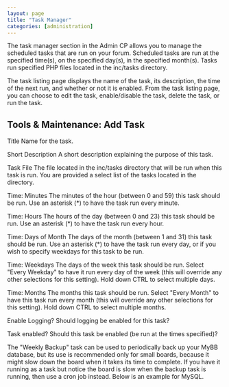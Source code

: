 ```yaml
---
layout: page
title: "Task Manager"
categories: [administration]
---
```


The task manager section in the Admin CP allows you to manage the scheduled tasks that are run on your forum. Scheduled tasks are run at the specified time(s), on the specified day(s), in the specified month(s). Tasks run specified PHP files located in the inc/tasks directory.

The task listing page displays the name of the task, its description, the time of the next run, and whether or not it is enabled. From the task listing page, you can choose to edit the task, enable/disable the task, delete the task, or run the task. 

## Tools & Maintenance: Add Task

 Title 
    Name for the task.
    
 Short Description 
    A short description explaining the purpose of this task. 
    
Task File 
    The file located in the inc/tasks directory that will be run when this task is run. You are provided a select list of the tasks located in the directory. 
    
Time: Minutes 
    The minutes of the hour (between 0 and 59) this task should be run. Use an asterisk (*) to have the task run every minute. 

Time: Hours 
    The hours of the day (between 0 and 23) this task should be run. Use an asterisk (*) to have the task run every hour. 

Time: Days of Month 
    The days of the month (between 1 and 31) this task should be run. Use an asterisk (*) to have the task run every day, or if you wish to specify weekdays for this task to be run. 

Time: Weekdays 
    The days of the week this task should be run. Select "Every Weekday" to have it run every day of the week (this will override any other selections for this setting). Hold down CTRL to select multiple days. 

Time: Months 
    The months this task should be run. Select "Every Month" to have this task run every month (this will override any other selections for this setting). Hold down CTRL to select multiple months. 

Enable Logging? 
    Should logging be enabled for this task? 

Task enabled? 
    Should this task be enabled (be run at the times specified)? 

The "Weekly Backup" task can be used to periodically back up your MyBB database, but its use is recommended only for small boards, because it might slow down the board when it takes its time to complete. If you have it running as a task but notice the board is slow when the backup task is running, then use a cron job instead. Below is an example for MySQL. 
